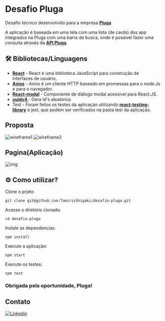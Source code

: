 # Desafio Pluga

Desafio tecnico desenvolvido para a empresa <a href="https://pluga.co/" target="_blank" rel="external"><span><strong>Pluga</strong></span></a>

A aplicação é baseada em uma tela com uma lista (de cards) dos app integrados na Pluga com uma barra de busca, onde é possivel fazer uma consulta através da <a href="https://pluga.co/ferramentas_search.json" target="_blank" rel="external"><span><strong> API Pluga</strong></span></a>.

## 🛠️ Bibliotecas/Linguagens

* <a href="https://pt-br.reactjs.org/docs/getting-started.html" target="_blank" rel="external"><span><strong>React</strong></span></a> - React é uma biblioteca JavaScript para construção de interfaces de usuário.
* <a href="https://axios-http.com/docs/intro" target="_blank" rel="external"><span><strong>Axios</strong></span></a> - Axios é um cliente HTTP baseado em promessas para o node.Js e para o navegador.
* <a href="https://www.npmjs.com/package/react-modal" target="_blank" rel="external"><span><strong>React-modal</strong></span></a> - Componente de diálogo modal acessível para React.JS.
* <a href="[https://www.npmjs.com/package/react-modal](https://openbase.com/js/uuidv4/documentation)" target="_blank" rel="external"><span><strong>uuidv4
</strong></span></a> - Gera Id's aleatórios
* Test - Foram feitos os testes da aplicação utilizando <a href="https://testing-library.com/docs/react-testing-library/intro/" target="_blank" rel="external"><span><strong>react-testing-library</strong></span></a> e jest, que podem ser verificados na pasta test da aplicação.

## Proposta

![wireframe1](https://user-images.githubusercontent.com/8314971/147878155-4a436152-d037-4eb5-88e6-15fa1de8c686.png)
![wireframe2](https://user-images.githubusercontent.com/8314971/147878161-02e4f7b2-0f54-4370-8e61-b244f823de56.png)

## Pagina(Aplicação)

![img](src/images/aplicacao.gif)

## ⚙️ Como utilizar?

Clone o prjeto

```
git clone git@github.com:TamirisShigaki/desafio-pluga.git
```

Acesse o diretório clonado:

```
cd desafio-pluga
```

Instale as dependencias:

```
npm install
```

Execute a aplicação:

```
npm start
```

Execute os testes:

```
npm test
```

### Obrigada pela oportunidade, Pluga!

## Contato

<a href="https://www.linkedin.com/in/tamirisshigaki/" target="_blank" rel="external"><img src="https://img.shields.io/badge/LinkedIn-0077B5?style=for-the-badge&logo=linkedin&logoColor=white" alt="Linkedin"></a>
